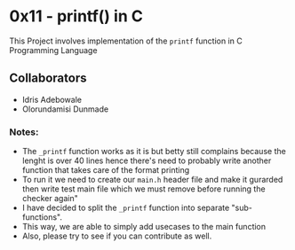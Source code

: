 # 0x11 - printf() in C
This Project involves implementation of the `printf` function in C Programming Language

## Collaborators
 - Idris Adebowale
 - Olorundamisi Dunmade

### Notes:
- The `_printf` function works as it is but betty still complains because the lenght is over 40 lines
hence there's need to probably write another function that takes care of the format printing
- To run it we need to create our `main.h` header file and make it gurarded then write test
main file which we must remove before running the checker again"
- I have decided to split the `_printf` function into separate "sub-functions".
- This way, we are able to simply add usecases to the main function
- Also, please try to see if you can contribute as well.
